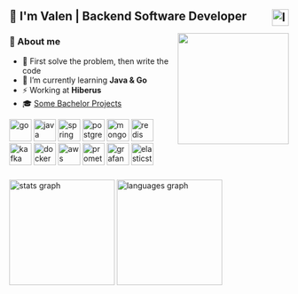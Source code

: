 <h2>👋 I'm Valen | Backend Software Developer 
  <a href="https://www.linkedin.com/in/valrichter/" target="_blank">
    <img align="right" src="https://img.shields.io/static/v1?message=valrichter&logo=linkedin&label=&color=0077B5&logoColor=white&labelColor=gray&style=for-the-badge" height="30" alt="linkedin"  />
  </a> 
</h2>

<img align="right" width="200" src="https://github.com/user-attachments/assets/fe04fce5-7a97-484e-a992-27c69cf14011" />

<div>
  <div align="left">
    <h3>👾 About me</h3>
      <ul>
        <li>🎯 First solve the problem, then write the code
        <li>🌱 I’m currently learning <strong>Java & Go</strong>
        <li>⚡ Working at <strong>Hiberus</strong>
        <li>🎓 <a href="https://github.com/stars/valrichter/lists/bachelor-projects">Some Bachelor Projects</a>
      </ul>
  </div>
  
  <div>
    <img alt="go" width="40" src="https://cdn.simpleicons.org/go/00ADD8" />
    <img alt="java " width="40" src="https://devicon-website.vercel.app/api/java/plain.svg?color=%23EA2D2E" />
    <img alt="spring" width="40" src="https://cdn.simpleicons.org/spring/6DB33F" />
    <img alt="postgresql" width="40" src="https://cdn.simpleicons.org/postgresql/4169E1" />
    <img alt="mongodb" width="40" src="https://cdn.simpleicons.org/mongodb/47A248" />
    <img alt="redis" width="40" src="https://cdn.simpleicons.org/redis/FF4438" />
    <img alt="kafka" width="40" src="https://cdn.simpleicons.org/apachekafka/506365" />
    <img alt="docker" width="40" src="https://cdn.simpleicons.org/docker/2496ED" />
    <img alt="aws" width="40" src="https://cdn.simpleicons.org/amazonwebservices/FF9900" />
    <img alt="prometheus" width="40" src="https://cdn.simpleicons.org/prometheus/E6522C" />
    <img alt="grafana" width="40" src="https://cdn.simpleicons.org/grafana/F46800" />
    <img alt="elasticstack" width="40" src="https://cdn.simpleicons.org/elasticstack/005571" />
  </div>
</div>

###

<div align="left">
  <img src="https://github-readme-stats.vercel.app/api?username=valrichter&hide_title=false&hide_rank=false&show_icons=true&include_all_commits=true&count_private=true&disable_animations=true&theme=tokyonight&locale=en&hide_border=true&order=1" height="190" alt="stats graph"  />
  <img src="https://github-readme-stats.vercel.app/api/top-langs?username=valrichter&locale=en&hide_title=false&layout=compact&card_width=320&langs_count=10&hide=html,jupyter%20notebook,PLpgSQL,makefile,css,csharp,shell&theme=tokyonight&hide_border=true&order=2" height="190" alt="languages graph"  />
</div>
